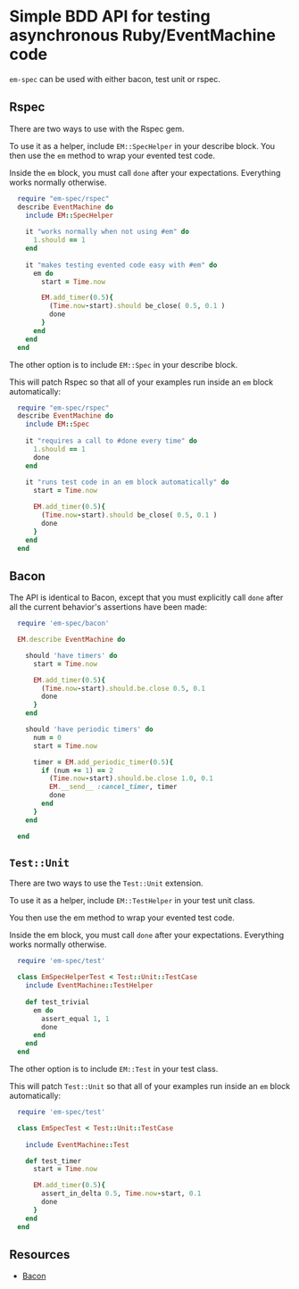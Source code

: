 # Simple BDD API for testing asynchronous Ruby/EventMachine code

`em-spec` can be used with either bacon, test unit or rspec.

## Rspec
There are two ways to use with the Rspec gem.

To use it as a helper, include `EM::SpecHelper` in your describe block.
You then use the `em` method to wrap your evented test code.

Inside the `em` block, you must call `done` after your expectations.
Everything works normally otherwise.

```ruby
  require "em-spec/rspec"
  describe EventMachine do
    include EM::SpecHelper
  
    it "works normally when not using #em" do
      1.should == 1
    end
  
    it "makes testing evented code easy with #em" do
      em do
        start = Time.now

        EM.add_timer(0.5){
          (Time.now-start).should be_close( 0.5, 0.1 )
          done
        }
      end
    end
  end
```

The other option is to include `EM::Spec` in your describe block.

This will patch Rspec so that all of your examples run inside an `em` block automatically:

```ruby
  require "em-spec/rspec"
  describe EventMachine do
    include EM::Spec
    
    it "requires a call to #done every time" do
      1.should == 1
      done
    end
    
    it "runs test code in an em block automatically" do
      start = Time.now

      EM.add_timer(0.5){
        (Time.now-start).should be_close( 0.5, 0.1 )
        done
      }
    end
  end
```

## Bacon

The API is identical to Bacon, except that you must explicitly call `done`
after all the current behavior's assertions have been made:

```ruby
  require 'em-spec/bacon'

  EM.describe EventMachine do

    should 'have timers' do
      start = Time.now

      EM.add_timer(0.5){
        (Time.now-start).should.be.close 0.5, 0.1
        done
      }
    end

    should 'have periodic timers' do
      num = 0
      start = Time.now

      timer = EM.add_periodic_timer(0.5){
        if (num += 1) == 2
          (Time.now-start).should.be.close 1.0, 0.1
          EM.__send__ :cancel_timer, timer
          done
        end
      }
    end

  end
```

## `Test::Unit`

There are two ways to use the `Test::Unit` extension.

To use it as a helper, include `EM::TestHelper` in your test unit class.

You then use the em method to wrap your evented test code.

Inside the em block, you must call `done` after your expectations.
Everything works normally otherwise.

```ruby
  require 'em-spec/test'

  class EmSpecHelperTest < Test::Unit::TestCase
    include EventMachine::TestHelper
  
    def test_trivial
      em do
        assert_equal 1, 1
        done
      end
    end
  end
```

The other option is to include `EM::Test` in your test class.

This will patch `Test::Unit` so that all of your examples run inside an
`em` block automatically:

```ruby
  require 'em-spec/test'

  class EmSpecTest < Test::Unit::TestCase
  
    include EventMachine::Test

    def test_timer
      start = Time.now

      EM.add_timer(0.5){
        assert_in_delta 0.5, Time.now-start, 0.1
        done
      }
    end
  end
```

## Resources

* [Bacon](http://groups.google.com/group/comp.lang.ruby/browse_thread/thread/30b07b651b0662fd)
